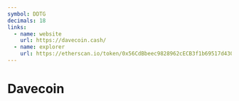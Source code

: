 ```yaml
---
symbol: DDTG
decimals: 18
links:
  - name: website
    url: https://davecoin.cash/
  - name: explorer
    url: https://etherscan.io/token/0x56CdBbeec9828962cECB3f1b69517d430295D952
---
```


# Davecoin
